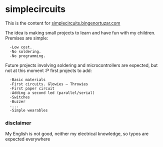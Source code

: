 # simplecircuits

This is the content for [simplecircuits.bingenortuzar.com](http://simplecircuits.bingenortuzar.com)

The idea is making small projects to learn and have fun with my children. Premises are simple:
     
      -Low cost.
      -No soldering.
      -No programming.

Future projects involving soldering and microcontrollers are expected, but not at this moment :P
first projects to add:
        
      -Basic materials
      -First circuits. Glowies — Throwies
      -First paper circuit
      -Adding a second led (parallel/serial)
      -Switches
      -Buzzer
      -...
      -Simple wearables

### disclaimer
My English is not good, neither my electrical knowledge, so typos are expected everywhere 
